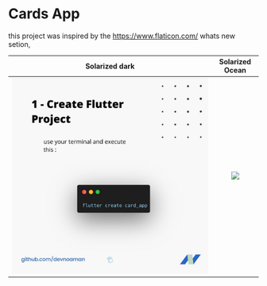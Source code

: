# Cards App
 
this  project was inspired by the https://www.flaticon.com/ whats new setion, 

Solarized dark             |  Solarized Ocean
:-------------------------:|:-------------------------:
![alt text](https://github.com/devnoaman/card_app/blob/master/images/1.jpg)  |  ![](https://...Ocean.png)
